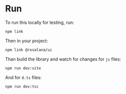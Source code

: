 # Run
To run this locally for testing, run:
```
npm link
```
Then in your project:
```
npm link @rosalana/ui
```

Than build the library and watch for changes for `js` files:
```
npm run dev:vite
```
And for `d.ts` files:
```
npm run dev:tsc
```



